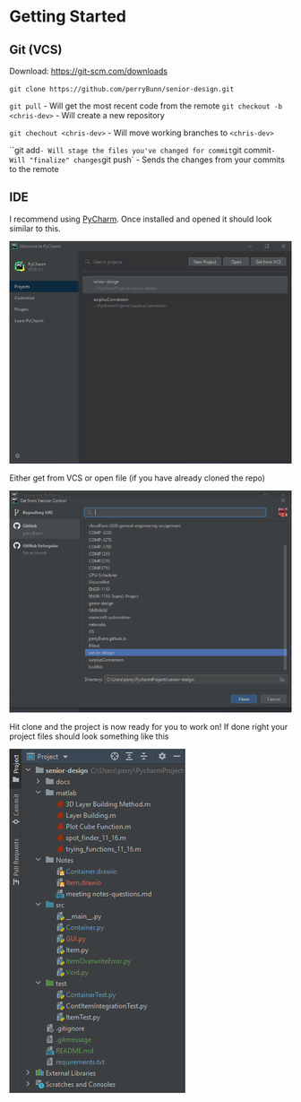 # Getting Started

## Git (VCS)
Download: https://git-scm.com/downloads

`git clone https://github.com/perryBunn/senior-design.git`

`git pull` - Will get the most recent code from the remote
`git checkout -b <chris-dev>` - Will create a new repository

`git chechout <chris-dev>` - Will move working branches to `<chris-dev>`

``git add` - Will stage the files you've changed for commit
`git commit` - Will "finalize" changes
`git push` - Sends the changes from your commits to the remote

## IDE
I recommend using [PyCharm](https://www.jetbrains.com/pycharm/). Once installed and opened it should look similar to this.

![PyCharm](./docs/images/IDE1.png)

Either get from VCS or open file (if you have already cloned the repo)

![](./docs/images/IDE2.png)

Hit clone and the project is now ready for you to work on!
If done right your project files should look something like this

![](./docs/images/IDE3.png)

